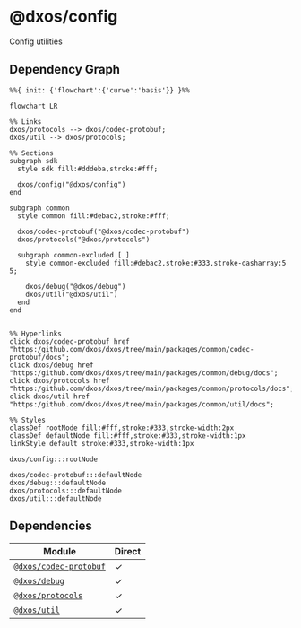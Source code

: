 # @dxos/config

Config utilities

## Dependency Graph

```mermaid
%%{ init: {'flowchart':{'curve':'basis'}} }%%

flowchart LR

%% Links
dxos/protocols --> dxos/codec-protobuf;
dxos/util --> dxos/protocols;

%% Sections
subgraph sdk
  style sdk fill:#dddeba,stroke:#fff;

  dxos/config("@dxos/config")
end

subgraph common
  style common fill:#debac2,stroke:#fff;

  dxos/codec-protobuf("@dxos/codec-protobuf")
  dxos/protocols("@dxos/protocols")

  subgraph common-excluded [ ]
    style common-excluded fill:#debac2,stroke:#333,stroke-dasharray:5 5;

    dxos/debug("@dxos/debug")
    dxos/util("@dxos/util")
  end
end


%% Hyperlinks
click dxos/codec-protobuf href "https:/github.com/dxos/dxos/tree/main/packages/common/codec-protobuf/docs";
click dxos/debug href "https:/github.com/dxos/dxos/tree/main/packages/common/debug/docs";
click dxos/protocols href "https:/github.com/dxos/dxos/tree/main/packages/common/protocols/docs";
click dxos/util href "https:/github.com/dxos/dxos/tree/main/packages/common/util/docs";

%% Styles
classDef rootNode fill:#fff,stroke:#333,stroke-width:2px
classDef defaultNode fill:#fff,stroke:#333,stroke-width:1px
linkStyle default stroke:#333,stroke-width:1px

dxos/config:::rootNode

dxos/codec-protobuf:::defaultNode
dxos/debug:::defaultNode
dxos/protocols:::defaultNode
dxos/util:::defaultNode
```

## Dependencies

| Module | Direct |
|---|---|
| [`@dxos/codec-protobuf`](../../../common/codec-protobuf/docs/README.md) | &check; |
| [`@dxos/debug`](../../../common/debug/docs/README.md) | &check; |
| [`@dxos/protocols`](../../../common/protocols/docs/README.md) | &check; |
| [`@dxos/util`](../../../common/util/docs/README.md) | &check; |
